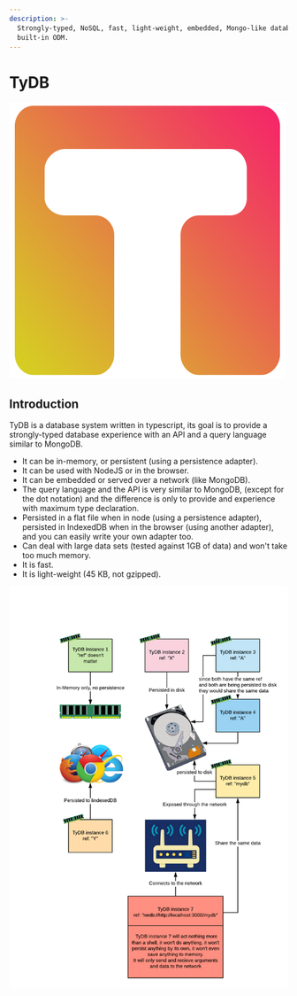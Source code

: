 ```yaml
---
description: >-
  Strongly-typed, NoSQL, fast, light-weight, embedded, Mongo-like database with
  built-in ODM.
---
```


# TyDB

![](.gitbook/assets/logo.ts.png)

## Introduction

TyDB is a database system written in typescript, its goal is to provide a strongly-typed database experience with an API and a query language similar to MongoDB.

* It can be in-memory, or persistent \(using a persistence adapter\).
* It can be used with NodeJS or in the browser.
* It can be embedded or served over a network \(like MongoDB\).
* The query language and the API is very similar to MongoDB, \(except for the dot notation\) and the difference is only to provide and experience with maximum type declaration.
* Persisted in a flat file when in node \(using a persistence adapter\), persisted in IndexedDB when in the browser \(using another adapter\), and you can easily write your own adapter too.
* Can deal with large data sets \(tested against 1GB of data\) and won't take too much memory.
* It is fast.
* It is light-weight \(45 KB, not gzipped\).

![Different ways of instantiating the database](.gitbook/assets/image.png)

